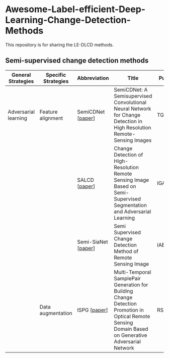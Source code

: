 # Awesome-Label-efficient-Deep-Learning-Change-Detection-Methods
This repository is for sharing the LE-DLCD methods.
## Semi-supervised change detection methods
| General Strategies    | Specific Strategies  | Abbreviation                                                                                                                                                                      | Title                                                                 | Publication        | 
|-----------------------|----------------------|-----------------------------------------------------------------------------------------------------------------------------------------------------------------------------------|--------------------------------------------------------------------------|--------------------|
| Adversarial learning  | Feature alignment    | SemiCDNet [[paper](https://doi.org/10.1109/TGRS.2020.3011913)]                                                                                                                    | SemiCDNet: A Semisupervised Convolutional Neural Network for Change Detection in High Resolution Remote-Sensing Images | TGRS2020           | 
|                       |                      | SALCD [[paper](https://doi.org/10.1109/IGARSS46834.2022.9884552)]                                                                                                                 | Change Detection of High-Resolution Remote Sensing Image Based on Semi-Supervised Segmentation and Adversarial Learning| IGARSS2022         | 
|                       |                      | Semi-SiaNet [[paper](https://doi.org/10.1109/IAEAC54830.2022.9930050)]                                                                                                            | Semi Supervised Change Detection Method of Remote Sensing Image                                                 | IAEAC2022          | 
|                       | Data augmentation    | ISPG [[paper](https://doi.org/10.3390/rs15092470)]                                                                                                                                | Multi-Temporal SamplePair Generation for Building Change Detection Promotion in Optical Remote Sensing Domain Based on Generative Adversarial Network                  | RS2023             | 
